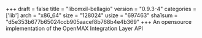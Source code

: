 +++
draft = false
title = "libomxil-bellagio"
version = "0.9.3-4"
categories = ['lib']
arch = "x86_64"
size = "128024"
usize = "697463"
sha1sum = "d5e353b677b65024ccb905aacef8b768b4e4b369"
+++
An opensource implementation of the OpenMAX Integration Layer API